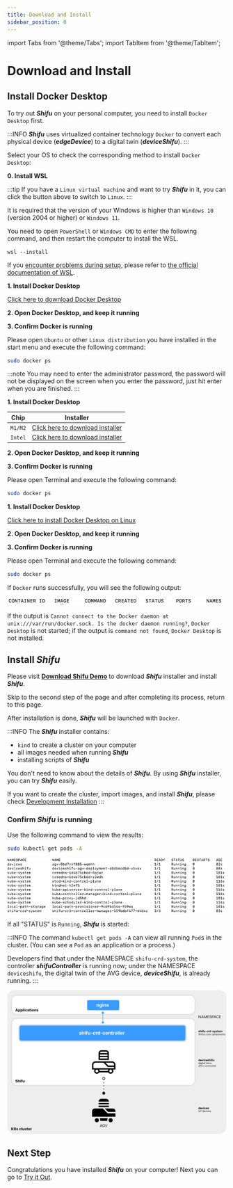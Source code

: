 ```yaml
---
title: Download and Install
sidebar_position: 0
---
```


import Tabs from '@theme/Tabs';
import TabItem from '@theme/TabItem';

# Download and Install

## Install Docker Desktop

To try out ***Shifu*** on your personal computer, you need to install `Docker Desktop` first.

:::INFO
***Shifu*** uses virtualized container technology `Docker` to convert each physical device (***edgeDevice***) to a digital twin (***deviceShifu***).
:::

Select your OS to check the corresponding method to install `Docker Desktop`:

<Tabs groupId="operating-systems">
<TabItem value="win" label="Windows(WSL)">

**0. Install WSL**

:::tip
If you have a `Linux virtual machine` and want to try ***Shifu*** in it, you can click the button above to switch to `Linux`.
:::

It is required that the version of your Windows is higher than `Windows 10` (version 2004 or higher) or `Windows 11`.

You need to open `PowerShell` or `Windows CMD` to enter the following command, and then restart the computer to install the WSL.

```
wsl --install
```

If you [encounter problems during setup](https://answers.microsoft.com/en-us/msoffice/forum/all/installation-encountered-a-problem-during-setup/4ad592c9-96b4-49db-8c25-8c144990b7d3), please refer to [the official documentation of WSL](https://docs.microsoft.com/zh-cn/windows/wsl/install).

**1. Install Docker Desktop**

[Click here to download Docker Desktop](https://desktop.docker.com/win/main/amd64/Docker%20Desktop%20Installer.exe)

**2. Open Docker Desktop, and keep it running**

**3. Confirm Docker is running**

Please open `Ubuntu` or other `Linux distribution` you have installed in the start menu and execute the following command:

```bash
sudo docker ps
```

:::note
You may need to enter the administrator password, the password will not be displayed on the screen when you enter the password, just hit enter when you are finished.
:::

</TabItem>
<TabItem value="mac" label="macOS">

**1. Install Docker Desktop**

| Chip | Installer |
|--|--|
| `M1/M2` | [Click here to download installer](https://desktop.docker.com/mac/main/arm64/Docker.dmg) |
| `Intel` | [Click here to download installer](https://desktop.docker.com/mac/main/amd64/Docker.dmg) |

**2. Open Docker Desktop, and keep it running**

**3. Confirm Docker is running**

Please open Terminal and execute the following command:

```bash
sudo docker ps
```

</TabItem>
<TabItem value="linux" label="Linux">

**1. Install Docker Desktop**

[Click here to install Docker Desktop on Linux](https://docs.docker.com/desktop/install/linux-install/)

**2. Open Docker Desktop, and keep it running**

**3. Confirm Docker is running**

Please open Terminal and execute the following command:

```bash
sudo docker ps
```

</TabItem>
</Tabs>

If `Docker` runs successfully, you will see the following output:

![](images/docker_run.png)

If the output is `Cannot connect to the Docker daemon at unix:///var/run/docker.sock. Is the docker daemon running?`, `Docker Desktop` is not started; if the output is `command not found`, `Docker Desktop` is not installed.

## Install ***Shifu***

Please visit [**Download Shifu Demo**](https://shifu.run/disclaimer) to download ***Shifu*** installer and install ***Shifu***.

Skip to the second step of the page and after completing its process, return to this page.

After installation is done, ***Shifu*** will be launched with `Docker`.

:::INFO
The ***Shifu*** installer contains:

- `kind` to create a cluster on your computer
- all images needed when running ***Shifu***
- installing scripts of ***Shifu***

You don't need to know about the details of ***Shifu***. By using ***Shifu*** installer, you can try ***Shifu*** easily.

If you want to create the cluster, import images, and install ***Shifu***, please check [Development Installation](guides/install-shifu-dev.md)
:::

### Confirm ***Shifu*** is running

Use the following command to view the results:

```bash
sudo kubectl get pods -A
```

![Shifu Finished pods](images/shifuFinishPods.png)

If all "STATUS" is `Running`, ***Shifu*** is started:

:::INFO
The command `kubectl get pods -A` can view all running `Pod`s in the cluster. (You can see a `Pod` as an application or a process.)

Developers find that under the NAMESPACE `shifu-crd-system`, the controller ***shifuController*** is running now; under the NAMESPACE `deviceshifu`, the digital twin of the AVG device, ***deviceShifu***, is already running.
:::

![](./images-cluster/cluster-1-en.png)

## Next Step

Congratulations you have installed ***Shifu*** on your computer! Next you can go to [Try it Out](./demo-try.md).
